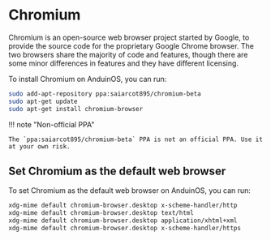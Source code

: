 # Chromium

Chromium is an open-source web browser project started by Google, to provide the source code for the proprietary Google Chrome browser. The two browsers share the majority of code and features, though there are some minor differences in features and they have different licensing.

To install Chromium on AnduinOS, you can run:

```bash
sudo add-apt-repository ppa:saiarcot895/chromium-beta
sudo apt-get update
sudo apt-get install chromium-browser
```

!!! note "Non-official PPA"

    The `ppa:saiarcot895/chromium-beta` PPA is not an official PPA. Use it at your own risk.

## Set Chromium as the default web browser

To set Chromium as the default web browser on AnduinOS, you can run:

```bash title="Set MChromium as the default web browser"
xdg-mime default chromium-browser.desktop x-scheme-handler/http
xdg-mime default chromium-browser.desktop text/html
xdg-mime default chromium-browser.desktop application/xhtml+xml
xdg-mime default chromium-browser.desktop x-scheme-handler/https
```
